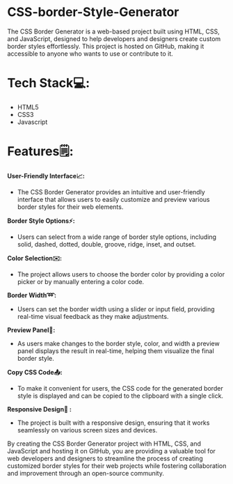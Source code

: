 # CSS-border-Style-Generator

The CSS Border Generator is a web-based project built using HTML, CSS, and JavaScript, designed to help developers and designers create custom border styles effortlessly. This project is hosted on GitHub, making it accessible to anyone who wants to use or contribute to it.

# Tech Stack💻:

* HTML5
* CSS3
* Javascript
  
# Features🗒:

**User-Friendly Interface📈:**

*  The CSS Border Generator provides an intuitive and user-friendly interface that allows users to easily customize and preview various border styles for their web elements.
  
**Border Style Options⚡:**

*  Users can select from a wide range of border style options, including solid, dashed, dotted, double, groove, ridge, inset, and outset.
  
**Color Selection✉️:**

* The project allows users to choose the border color by providing a color picker or by manually entering a color code.

**Border Width➿:**

* Users can set the border width using a slider or input field, providing real-time visual feedback as they make adjustments.

**Preview Panel🔧:**

* As users make changes to the border style, color, and width a preview panel displays the result in real-time, helping them visualize the final border style.

**Copy CSS Code📤:**

* To make it convenient for users, the CSS code for the generated border style is displayed and can be copied to the clipboard with a single click.

**Responsive Design🤗 :**

* The project is built with a responsive design, ensuring that it works seamlessly on various screen sizes and devices.



By creating the CSS Border Generator project with HTML, CSS, and JavaScript and hosting it on GitHub, you are providing a valuable tool for web developers and designers to streamline the process of creating customized border styles for their web projects while fostering collaboration and improvement through an open-source community.











